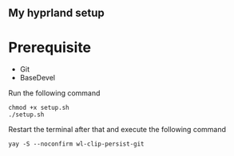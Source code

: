 ## My hyprland setup

# Prerequisite
- Git
- BaseDevel


Run the following command
```
chmod +x setup.sh
./setup.sh
```
Restart the terminal after that and execute the following command
```
yay -S --noconfirm wl-clip-persist-git
```
